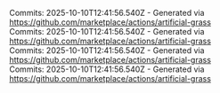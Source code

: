 Commits: 2025-10-10T12:41:56.540Z - Generated via https://github.com/marketplace/actions/artificial-grass
<br>
Commits: 2025-10-10T12:41:56.540Z - Generated via https://github.com/marketplace/actions/artificial-grass
<br>
Commits: 2025-10-10T12:41:56.540Z - Generated via https://github.com/marketplace/actions/artificial-grass
<br>
Commits: 2025-10-10T12:41:56.540Z - Generated via https://github.com/marketplace/actions/artificial-grass
<br>
